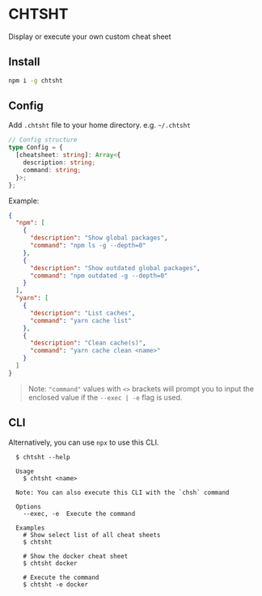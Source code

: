 # CHTSHT

Display or execute your own custom cheat sheet

## Install

```sh
npm i -g chtsht
```

## Config

Add `.chtsht` file to your home directory. e.g. `~/.chtsht`

```ts
// Config structure
type Config = {
  [cheatsheet: string]: Array<{
    description: string;
    command: string;
  }>;
};
```

Example:

```json
{
  "npm": [
    {
      "description": "Show global packages",
      "command": "npm ls -g --depth=0"
    },
    {
      "description": "Show outdated global packages",
      "command": "npm outdated -g --depth=0"
    }
  ],
  "yarn": [
    {
      "description": "List caches",
      "command": "yarn cache list"
    },
    {
      "description": "Clean cache(s)",
      "command": "yarn cache clean <name>"
    }
  ]
}
```

> Note: `"command"` values with `<>` brackets will prompt you to input the enclosed value if the `--exec | -e` flag is used.

## CLI

Alternatively, you can use `npx` to use this CLI.

```
  $ chtsht --help

  Usage
    $ chtsht <name>

  Note: You can also execute this CLI with the `chsh` command

  Options
    --exec, -e  Execute the command

  Examples
    # Show select list of all cheat sheets
    $ chtsht

    # Show the docker cheat sheet
    $ chtsht docker

    # Execute the command
    $ chtsht -e docker
```
